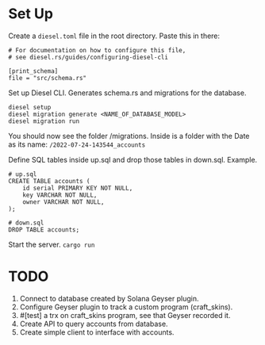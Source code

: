 # Set Up
Create a `diesel.toml` file in the root directory. Paste this in there:
```
# For documentation on how to configure this file,
# see diesel.rs/guides/configuring-diesel-cli

[print_schema]
file = "src/schema.rs"
```
Set up Diesel CLI. Generates schema.rs and migrations for the database.
```
diesel setup
diesel migration generate <NAME_OF_DATABASE_MODEL>
diesel migration run
```
You should now see the folder /migrations. 
Inside is a folder with the Date as its name:
``` /2022-07-24-143544_accounts ```

Define SQL tables inside up.sql and drop those tables in down.sql.
Example.
```
# up.sql
CREATE TABLE accounts (
    id serial PRIMARY KEY NOT NULL,
    key VARCHAR NOT NULL,
    owner VARCHAR NOT NULL,
);
```
```
# down.sql
DROP TABLE accounts;
```

Start the server.
``` cargo run ```

# TODO

1) Connect to database created by Solana Geyser plugin.
2) Configure Geyser plugin to track a custom program (craft_skins).
3) #[test] a trx on craft_skins program, see that Geyser recorded it.
4) Create API to query accounts from database.
5) Create simple client to interface with accounts.
